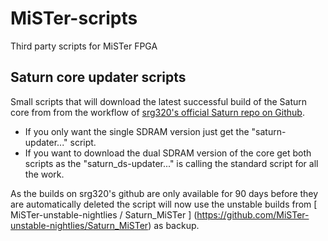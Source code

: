 # MiSTer-scripts
Third party scripts for MiSTer FPGA

## Saturn core updater scripts
Small scripts that will download the latest successful build of the Saturn core from  from the workflow of [srg320's official Saturn repo on Github](https://github.com/srg320/Saturn_MiSTer).

- If you only want the single SDRAM version just get the "saturn-updater..." script.
- If you want to download the dual SDRAM version of the core get both scripts as the "saturn_ds-updater..." is calling the standard script for all the work.

As the builds on srg320's github are only available for 90 days before they are automatically deleted the script will now use the unstable builds from [
MiSTer-unstable-nightlies /
Saturn_MiSTer ] (https://github.com/MiSTer-unstable-nightlies/Saturn_MiSTer) as backup.

